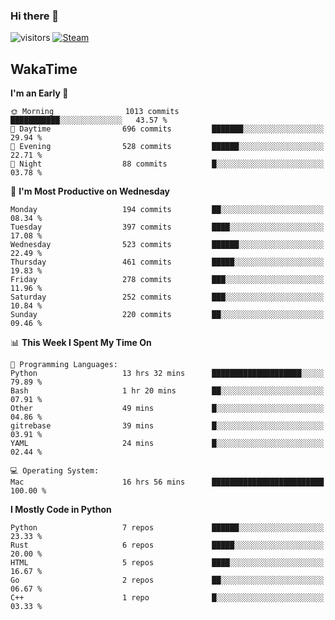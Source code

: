 ### Hi there 👋

![visitors](https://visitor-badge.glitch.me/badge?page_id=zhourunlai)
[![Steam](https://img.shields.io/badge/dynamic/json?url=https%3A%2F%2Fapi.swo.moe%2Fstats%2Fsteamgames%2F76561198285156854&query=count&color=0b1a37&label=Steam&labelColor=134375&logo=steam&suffix=+games&cacheSeconds=3600)](http://steamcommunity.com/profiles/76561198285156854)

## WakaTime
<!--START_SECTION:waka-->
**I'm an Early 🐤** 

```text
🌞 Morning                1013 commits        ███████████░░░░░░░░░░░░░░   43.57 % 
🌆 Daytime                696 commits         ███████░░░░░░░░░░░░░░░░░░   29.94 % 
🌃 Evening                528 commits         ██████░░░░░░░░░░░░░░░░░░░   22.71 % 
🌙 Night                  88 commits          █░░░░░░░░░░░░░░░░░░░░░░░░   03.78 % 
```
📅 **I'm Most Productive on Wednesday** 

```text
Monday                   194 commits         ██░░░░░░░░░░░░░░░░░░░░░░░   08.34 % 
Tuesday                  397 commits         ████░░░░░░░░░░░░░░░░░░░░░   17.08 % 
Wednesday                523 commits         ██████░░░░░░░░░░░░░░░░░░░   22.49 % 
Thursday                 461 commits         █████░░░░░░░░░░░░░░░░░░░░   19.83 % 
Friday                   278 commits         ███░░░░░░░░░░░░░░░░░░░░░░   11.96 % 
Saturday                 252 commits         ███░░░░░░░░░░░░░░░░░░░░░░   10.84 % 
Sunday                   220 commits         ██░░░░░░░░░░░░░░░░░░░░░░░   09.46 % 
```


📊 **This Week I Spent My Time On** 

```text
💬 Programming Languages: 
Python                   13 hrs 32 mins      ████████████████████░░░░░   79.89 % 
Bash                     1 hr 20 mins        ██░░░░░░░░░░░░░░░░░░░░░░░   07.91 % 
Other                    49 mins             █░░░░░░░░░░░░░░░░░░░░░░░░   04.86 % 
gitrebase                39 mins             █░░░░░░░░░░░░░░░░░░░░░░░░   03.91 % 
YAML                     24 mins             █░░░░░░░░░░░░░░░░░░░░░░░░   02.44 % 

💻 Operating System: 
Mac                      16 hrs 56 mins      █████████████████████████   100.00 % 
```

**I Mostly Code in Python** 

```text
Python                   7 repos             ██████░░░░░░░░░░░░░░░░░░░   23.33 % 
Rust                     6 repos             █████░░░░░░░░░░░░░░░░░░░░   20.00 % 
HTML                     5 repos             ████░░░░░░░░░░░░░░░░░░░░░   16.67 % 
Go                       2 repos             ██░░░░░░░░░░░░░░░░░░░░░░░   06.67 % 
C++                      1 repo              █░░░░░░░░░░░░░░░░░░░░░░░░   03.33 % 
```




<!--END_SECTION:waka-->
